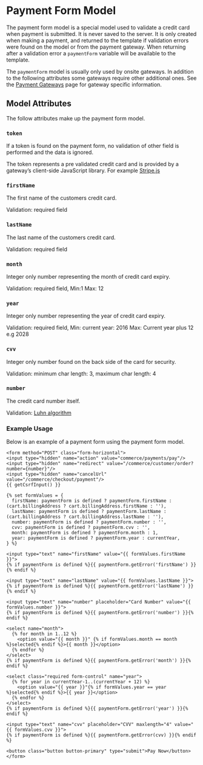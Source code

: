 # Payment Form Model

The payment form model is a special model used to validate a credit card when payment is submitted. It is never saved to the server. It is only created when making a payment, and returned to the template if validation errors were found on the model or from the payment gateway. When returning after a validation error a `paymentForm` variable will be available to the template.

The `paymentForm` model is usually only used by onsite gateways. In addition to the following attributes some gateways require other additional ones. See the [Payment Gateways](payment-gateways.md) page for gateway specific information.

## Model Attributes

The follow attributes make up the payment form model.

### `token`

If a token is found on the payment form, no validation of other field is performed and the data is ignored.

The token represents a pre validated credit card and is provided by a gateway’s client-side JavaScript library. For example [Stripe.js](https://stripe.com/docs/stripe-js)

### `firstName`

The first name of the customers credit card.

Validation: required field

### `lastName`

The last name of the customers credit card.

Validation: required field

### `month`

Integer only number representing the month of credit card expiry.

Validation: required field, Min:1 Max: 12

### `year`

Integer only number representing the year of credit card expiry.

Validation: required field, Min: current year: 2016 Max: Current year plus 12 e.g 2028

### `cvv`

Integer only number found on the back side of the card for security.

Validation: minimum char length: 3, maximum char length: 4

### `number`

The credit card number itself.

Validation: [Luhn algorithm](https://en.wikipedia.org/wiki/Luhn_algorithm)

### Example Usage

Below is an example of a payment form using the payment form model.

```twig
<form method="POST" class="form-horizontal">
<input type="hidden" name="action" value="commerce/payments/pay"/>
<input type="hidden" name="redirect" value="/commerce/customer/order?number={number}"/>
<input type="hidden" name="cancelUrl" value="/commerce/checkout/payment"/>
{{ getCsrfInput() }}

{% set formValues = {
  firstName: paymentForm is defined ? paymentForm.firstName : (cart.billingAddress ? cart.billingAddress.firstName : ''),
  lastName: paymentForm is defined ? paymentForm.lastName : (cart.billingAddress ? cart.billingAddress.lastName : ''),
  number: paymentForm is defined ? paymentForm.number : '',
  cvv: paymentForm is defined ? paymentForm.cvv : '',
  month: paymentForm is defined ? paymentForm.month : 1,
  year: paymentForm is defined ? paymentForm.year : currentYear,
} %}

<input type="text" name="firstName" value="{{ formValues.firstName }}">
{% if paymentForm is defined %}{{ paymentForm.getError('firstName') }}{% endif %}

<input type="text" name="lastName" value="{{ formValues.lastName }}">
{% if paymentForm is defined %}{{ paymentForm.getError('lastName') }}{% endif %}

<input type="text" name="number" placeholder="Card Number" value="{{ formValues.number }}">
{% if paymentForm is defined %}{{ paymentForm.getError('number') }}{% endif %}

<select name="month">
  {% for month in 1..12 %}
    <option value="{{ month }}" {% if formValues.month == month %}selected{% endif %}>{{ month }}</option>
  {% endfor %}
</select>
{% if paymentForm is defined %}{{ paymentForm.getError('month') }}{% endif %}

<select class="required form-control" name="year">
  {% for year in currentYear-1..(currentYear + 12) %}
    <option value="{{ year }}"{% if formValues.year == year %}selected{% endif %}>{{ year }}</option>
  {% endfor %}
</select>
{% if paymentForm is defined %}{{ paymentForm.getError('year') }}{% endif %}

<input type="text" name="cvv" placeholder="CVV" maxlength="4" value="{{ formValues.cvv }}">
{% if paymentForm is defined %}{{ paymentForm.getError(cvv) }}{% endif %}

<button class="button button-primary" type="submit">Pay Now</button>
</form>
```
